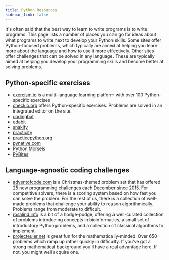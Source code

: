 ```yaml
---
title: Python Resources
sidebar_link: false
---
```


It's often said that the best way to learn to write programs is to write programs. This page lists a number of places you can go for ideas about what programs to write next to develop your Python skills. Some sites offer Python-focused problems, which typically are aimed at helping you learn more about the language and how to use it more effectively. Other sites offer challenges that can be solved in any language. These are typically aimed at helping you develop your programming skills and become better at solving problems.

## Python-specific exercises

- [exercism.io](https://exercism.io) is a multi-language learning platform with over 100 Python-specific exercises
- [checkio.org](https://checkio.org/) offers Python-specific exercises. Problems are solved in an integrated editor on the site.
- [codingbat](https://codingbat.com/python)
- [edabit](https://edabit.com/challenges/python3)
- [snakify](https://snakify.org/en/)
- [practicity](https://practity.com/project/python/)
- [practicepython.org](https://www.practicepython.org/)
- [pynative.com](https://pynative.com/python-basic-exercise-for-beginners/)
- [Python Morsels](https://www.pythonmorsels.com/)
- [PyBites](https://codechalleng.es/bites/)

## Language-agnostic coding challenges

- [adventofcode.com](adventofcode.com) is a Christmas-themed problem set that has offered 25 new programming challenges each December since 2015. For competitive solvers, there is a scoring system based on how fast you can solve the problem. For the rest of us, there is a collection of well-made problems that challenge your ability to reason algorithmically. Problems range from moderate to difficult.
- [rosalind.info](rosalind.info) is a bit of a hodge-podge, offering a well-curated collection of problems introducing concepts in bioinformatics, a small set of introductory Python problems, and a collection of classical algorithms to implement.
- [projecteuler.net](projecteuler.net) is great fun for the mathematically-minded. Over 650 problems which ramp up rather quickly in difficulty. If you've got a strong mathematical background you'll have a real advantage here. If not, you might well acquire one.
